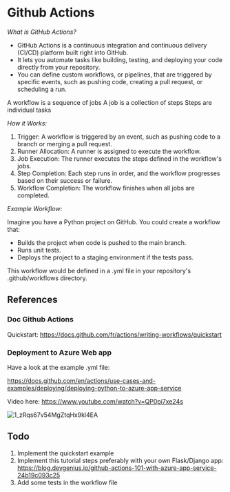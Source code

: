 # Github Actions

*What is GitHub Actions?*
* GitHub Actions is a continuous integration and continuous delivery (CI/CD) platform built right into GitHub.
* It lets you automate tasks like building, testing, and deploying your code directly from your repository.
* You can define custom workflows, or pipelines, that are triggered by specific events, such as pushing code, creating a pull request, or scheduling a run.

A workflow is a sequence of jobs
A job is a collection of steps
Steps are individual tasks

*How it Works:*
1. Trigger: A workflow is triggered by an event, such as pushing code to a branch or merging a pull request.
2. Runner Allocation: A runner is assigned to execute the workflow.
3. Job Execution: The runner executes the steps defined in the workflow's jobs.
4. Step Completion: Each step runs in order, and the workflow progresses based on their success or failure.
5. Workflow Completion: The workflow finishes when all jobs are completed.

*Example Workflow:*

Imagine you have a Python project on GitHub. You could create a workflow that:
* Builds the project when code is pushed to the main branch.
* Runs unit tests.
* Deploys the project to a staging environment if the tests pass.

This workflow would be defined in a .yml file in your repository's .github/workflows directory.
    
## References

### Doc Github Actions
Quickstart:
https://docs.github.com/fr/actions/writing-workflows/quickstart

### Deployment to Azure Web app
Have a look at the example .yml file:

https://docs.github.com/en/actions/use-cases-and-examples/deploying/deploying-python-to-azure-app-service

Video here:
https://www.youtube.com/watch?v=QP0pi7xe24s

![1_zRqs67v54MgZtqHx9kl4EA](https://github.com/user-attachments/assets/9d00b0f4-619c-41aa-8df8-be0dd8b751b4)


## Todo
1) Implement the quickstart example
2) Implement this tutorial steps preferably with your own Flask/Django app:
https://blog.devgenius.io/github-actions-101-with-azure-app-service-24b19c093c25
4) Add some tests in the workflow file
